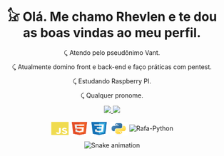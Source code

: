 <h1 text align="center"> 𓃠 Olá. Me chamo Rhevlen e te dou as boas vindas ao meu perfil. </h1>

<p align="center"> ⤹ Atendo pelo pseudônimo Vant. </p> 
<p align="center"> ⤹ Atualmente domino front e back-end e faço práticas com pentest. </p> 
<p align="center"> ⤹ Estudando Raspberry PI. </p> 
<p align="center"> ⤹ Qualquer pronome. </p> 

<div align="center">
  <a href="https://github.com/VopeMajor">
  <img height="180em" src="https://github-readme-stats.vercel.app/api?username=VopeMajor&show_icons=true&theme=dracula&include_all_commits=true&count_private=true"/>
	<img height="150em" src="https://github-readme-stats.vercel.app/api/top-langs/?username=VopeMajor&theme=dracula&hide_border=false&&layout=compact"/>
  </a>
</div>
  
<div align="center" valign="top"><br>
  <img align="center" alt="Rafa-Js" height="30" width="40" src="https://raw.githubusercontent.com/devicons/devicon/master/icons/javascript/javascript-plain.svg">
  <img align="center" alt="Rafa-HTML" height="30" width="40" src="https://raw.githubusercontent.com/devicons/devicon/master/icons/html5/html5-original.svg">
  <img align="center" alt="Rafa-CSS" height="30" width="40" src="https://raw.githubusercontent.com/devicons/devicon/master/icons/css3/css3-original.svg">
  <img align="center" alt="Rafa-Python" height="30" width="40" src="https://raw.githubusercontent.com/devicons/devicon/master/icons/python/python-original.svg">
  <img align="center" alt="Rafa-Python" height="30" width="40" src="https://cdn.jsdelivr.net/gh/devicons/devicon/icons/c/c-original.svg" />


 <div align="center">
  
  ![Snake animation](https://github.com/VopeMajor/VopeMajor/blob/output/github-contribution-grid-snake.svg)
  
</div>

          
          
